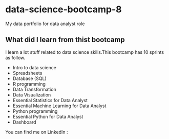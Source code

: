 # data-science-bootcamp-8
My data portfolio for data analyst role

## What did I learn from thist bootcamp

I learn a lot stuff related to data science skills.This bootcamp has 10 sprints as follow.

- Intro to data science
- Spreadsheets
- Database (SQL)
- R programming
- Data Transformation
- Data Visualization
- Essential Statistics for Data Analyst
- Essential Machine Learning for Data Analyst
- Python programming
- Essential Python for Data Analyst
- Dashboard

You can find me on LinkedIn : 
